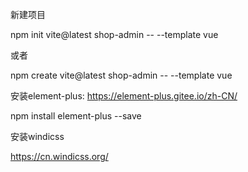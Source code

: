 新建项目

npm init      vite@latest shop-admin -- --template vue

或者

npm create vite@latest shop-admin -- --template vue 



安装element-plus: https://element-plus.gitee.io/zh-CN/

npm install element-plus --save



安装windicss

https://cn.windicss.org/
